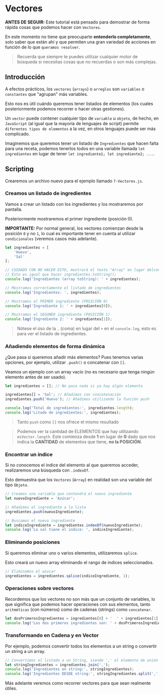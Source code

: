 # Vectores

**ANTES DE SEGUIR:** Este tutorial está pensado para demostrar de forma rápida cosas que podemos hacer con `Vectores`.

En este momento no tiene que preocuparte **entenderlo completamente**, solo saber que están ahí y que permiten una gran variedad de acciones en función de lo que `queramos resolver`. 

> Recuerda que siempre te puedes utilizar cualquier motor de búsqueda si necesitas cosas que no recuerdas o son más complejas.

## Introducción

A efectos prácticos, los `vectores` (`arrays`) o `arreglos` son `variables` o `constantes` que "agrupan" más variables.

Esto nos es útil cuándo queremos tener listados de elementos (los cuales posteriormente podemos recorrer o hacer otras gestiones).

Un `vector` puede contener cualquier tipo de `variable` u `objeto`, de hecho, en `JavaScript` (al igual que la mayoría de lenguajes de script) permite `diferentes tipos de elementos` a la vez, en otros lenguajes puede ser más complicado. 

Imaginemos que queremos tener un listado de `Ingredientes` que hacen falta para una receta, podemos tenerlos todos en una variable llamada `let ingredientes` en lugar de tener `let ingrediente1; let ingrediente2; ...`.


## Scripting

Crearemos un archivo nuevo para el ejemplo llamado `7-Vectores.js`.


### Creamos un listado de ingredientes

Vamos a crear un listado con los ingredientes y los mostraremos por pantalla.

Posteriormente mostraremos el primer ingrediente (posición 0).

**IMPORTANTE:** Por normal general, los vectores comienzan desde la posición `0` y no `1`, lo cual es importante tener en cuenta al utilizar `condicionales` (veremos casos más adelante).

```js
let ingredientes = [
    'Huevo',
    'Sal'
];

// CUIDADO CON NO HACER ESTO, mostrará el texto "Array" en lugar delcontenido del Vector
// Esto es igual que hacer ingredientes.toString();
console.log('Ingredientes (array toString): ' + ingredientes);

// Mostramos correctamente el listado de ingredientes
console.log('Ingredientes: ', ingredientes);

// Mostramos el PRIMER ingrediente (POSICIÓN 0)
console.log('Ingrediente 1: ' + ingredientes[0]);

// Mostramos el SEGUNDO ingrediente (POSICIÓN 1)
console.log('Ingrediente 2: ' + ingredientes[1]);
```

> Nótese el úso de la `,` (coma) en lugar del `+` en el `console.log`, esto es para ver el listado de ingredientes.


### Añadiendo elementos de forma dinámica

¿Que pasa si queremos añadir más elementos? Pues tenemos varias opciones, por ejemplo, utilizar `.push()` o concatenar con `[]`.

Veamos un ejemplo con un array vacío (no es necesario que tenga ningún elemento antes de ser usado).

```js
let ingredientes = []; // No pasa nada si ya hay algún elemento

ingredientes[] = 'Sal'; // Añadimos con concatenación
ingredientes.push('Huevo'); // Añadimos utilizando la función push

console.log('Total de ingredientes:', ingredientes.length);
console.log('Litado de ingredientes:', ingredientes);
```

> Tanto `push` como `[]` nos ofrece el mismo resultado

> Podemos ver la cantidad de ELEMENTOS que hay utilizando `miVector.length`. Este comienza desde **1** en lugar de **0** dado que nos indica la **CANTIDAD** de elementos que tiene, **no la POSICIÓN**.


### Encontrar un índice

Si no conocemos el índice del elemento al que queremos acceder, realizaremos una búsqueda con `.indexOf`.

Esto demuestra que los `Vectores` (`Array`) en realidad son una variable del tipo `Objeto`.

```js
// Creamos una variable que contendrá el nuevo ingrediente
let nuevoIngrediente = 'Azúcar';

// Añadimos el ingrediente a la lista
ingredientes.push(nuevoIngrediente);

// Buscamos el nuevo ingrediente
let indiceIngrediente = ingredientes.indexOf(nuevoIngrediente);
console.log('La sal tiene el indice: ', indiceIngrediente);
```


### Eliminando posiciones

Si queremos eliminar uno o varios elementos, utilizaremos `splice`.

Esto creará un nuevo array eliminando el rango de indices seleccionados.

```js
// Eliminamos el azucar
ingredientes = ingredientes.splice(indiceIngrediente, 1);
``` 


### Operaciones sobre vectores

Recordemos que los vectores no son más que un conjunto de variables, lo que significa que podemos hacer operaciones con sus elementos, tanto `aritméticas` (con números) como de cadenas (strings) como `concatenar`.

```js
let dosPrimerosIngredientes = ingredientes[0] + '  ' + ingredientes[1];
console.log('Los dos primeros ingredientes son: ' + dosPrimerosIngredientes);
```

### Transformando en Cadena y en Vector

Por ejemplo, podemos convertir todos los elementos a un string o convertir un string a un array.

```js
// Convertimos el listado a un String, siendo ',' el elemento de unión (join).
let stringIngredientes = ingredientes.join(',');
console.log('Ingredientes en string:', stringIngredientes);
console.log('Ingredientes DESDE string:', stringIngredientes.split(','));
```

Más adelante veremos como recorrer vectores para que sean realmente útiles.